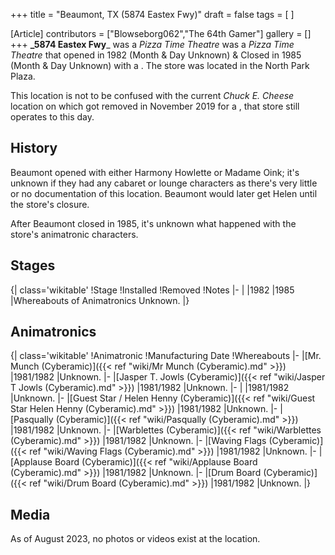+++
title = "Beaumont, TX (5874 Eastex Fwy)"
draft = false
tags = [ ]

[Article]
contributors = ["Blowseborg062","The 64th Gamer"]
gallery = []
+++
**_5874 Eastex Fwy**_ was a _Pizza Time Theatre_ was a _Pizza Time Theatre_ that opened in 1982 (Month & Day Unknown) & Closed in 1985 (Month & Day Unknown) with a . The store was located in the North Park Plaza.

This location is not to be confused with the current _Chuck E. Cheese_ location on  which got removed in November 2019 for a , that store still operates to this day.

## History ##
Beaumont opened with either Harmony Howlette or Madame Oink; it's unknown if they had any cabaret or lounge characters as there's very little or no documentation of this location. Beaumont would later get Helen until the store's closure. 

After Beaumont closed in 1985, it's unknown what happened with the store's animatronic characters.

## Stages ##
{| class='wikitable'
!Stage
!Installed
!Removed
!Notes
|-
|
|1982
|1985
|Whereabouts of Animatronics Unknown.
|}

## Animatronics ##
{| class='wikitable'
!Animatronic
!Manufacturing Date
!Whereabouts
|-
|[Mr. Munch (Cyberamic)]({{< ref "wiki/Mr Munch (Cyberamic).md" >}})
|1981/1982
|Unknown.
|-
|[Jasper T. Jowls (Cyberamic)]({{< ref "wiki/Jasper T Jowls (Cyberamic).md" >}})
|1981/1982
|Unknown.
|-
|
|1981/1982
|Unknown.
|-
|[Guest Star / Helen Henny (Cyberamic)]({{< ref "wiki/Guest Star  Helen Henny (Cyberamic).md" >}})
|1981/1982
|Unknown.
|-
|[Pasqually (Cyberamic)]({{< ref "wiki/Pasqually (Cyberamic).md" >}})
|1981/1982
|Unknown.
|-
|[Warblettes (Cyberamic)]({{< ref "wiki/Warblettes (Cyberamic).md" >}})
|1981/1982
|Unknown.
|-
|[Waving Flags (Cyberamic)]({{< ref "wiki/Waving Flags (Cyberamic).md" >}})
|1981/1982
|Unknown.
|-
|[Applause Board (Cyberamic)]({{< ref "wiki/Applause Board (Cyberamic).md" >}})
|1981/1982
|Unknown.
|-
|[Drum Board (Cyberamic)]({{< ref "wiki/Drum Board (Cyberamic).md" >}})
|1981/1982
|Unknown.
|}

## Media ##
As of August 2023, no photos or videos exist at the location.